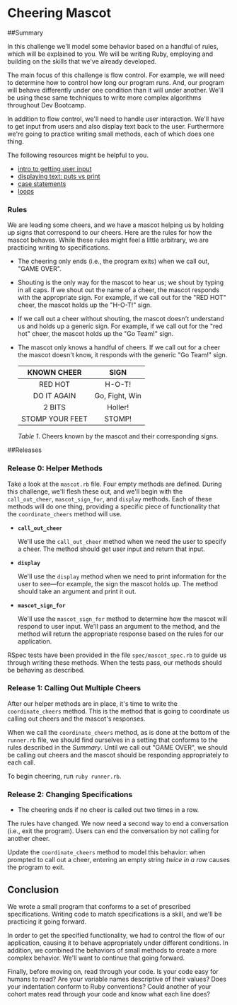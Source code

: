 # Cheering Mascot

##Summary

In this challenge we'll model some behavior based on a handful of rules, which will be explained to you.  We will be writing Ruby, employing and building on the skills that we've already developed.

The main focus of this challenge is flow control.  For example, we will need to determine how to control how long our program runs.  And, our program will behave differently under one condition than it will under another.  We'll be using these same techniques to write more complex algorithms throughout Dev Bootcamp.

In addition to flow control, we'll need to handle user interaction.  We'll have to get input from users and also display text back to the user.  Furthermore we're going to practice writing small methods, each of which does one thing.

The following resources might be helpful to you.

- [intro to getting user input](http://ruby-doc.org/docs/Tutorial/part_02/user_input.html)
- [displaying text: puts vs print](http://www.codecademy.com/glossary/ruby/puts-vs-print)
- [case statements](http://www.skorks.com/2009/08/how-a-ruby-case-statement-works-and-what-you-can-do-with-it/)
- [loops](http://www.tutorialspoint.com/ruby/ruby_loops.htm)


### Rules
We are leading some cheers, and we have a mascot helping us by holding up signs that correspond to our cheers.  Here are the rules for how the mascot behaves.  While these rules might feel a little arbitrary, we are practicing writing to specifications.

-  The cheering only ends (i.e., the program exits) when we call out, "GAME OVER".

- Shouting is the only way for the mascot to hear us; we shout by typing in all caps.  If we shout out the name of a cheer, the mascot responds with the appropriate sign.  For example, if we call out for the "RED HOT" cheer, the mascot holds up the "H-O-T!" sign.

- If we call out a cheer without shouting, the mascot doesn't understand us and holds up a generic sign.  For example, if we call out for the "red hot" cheer, the mascot holds up the "Go Team!" sign.

- The mascot only knows a handful of cheers.  If we call out for a cheer the mascot doesn't know, it responds with the generic "Go Team!" sign.

  | KNOWN CHEER     | SIGN           |
  | :-------------: | :------------: |
  | RED HOT         | H-O-T!         |
  | DO IT AGAIN     | Go, Fight, Win |
  | 2 BITS          | Holler!        |
  | STOMP YOUR FEET | STOMP!         |

  *Table 1*.  Cheers known by the mascot and their corresponding signs.

##Releases

### Release 0: Helper Methods

Take a look at the `mascot.rb` file.  Four empty methods are defined.  During this challenge, we'll flesh these out, and we'll begin with the `call_out_cheer`, `mascot_sign_for`, and `display` methods.  Each of these methods will do one thing, providing a specific piece of functionality that the `coordinate_cheers` method will use.

- **`call_out_cheer`**

  We'll use the `call_out_cheer` method when we need the user to specify a cheer.  The method should get user input and return that input.

- **`display`**

  We'll use the `display` method when we need to print information for the user to see—for example, the sign the mascot holds up.  The method should take an argument and print it out.

- **`mascot_sign_for`**

  We'll use the `mascot_sign_for` method to determine how the mascot will respond to user input.  We'll pass an argument to the method, and the method will return the appropriate response based on the rules for our application.

RSpec tests have been provided in the file `spec/mascot_spec.rb` to guide us through writing these methods.  When the tests pass, our methods should be behaving as described.


### Release 1: Calling Out Multiple Cheers

After our helper methods are in place, it's time to write the `coordinate_cheers` method.  This is the method that is going to coordinate us calling out cheers and the mascot's responses.

When we call the `coordinate_cheers` method, as is done at the bottom of the `runner.rb` file, we should find ourselves in a setting that conforms to the rules described in the *Summary*.  Until we call out "GAME OVER", we should be calling out cheers and the mascot should be responding appropriately to each call.

To begin cheering, run `ruby runner.rb`.


### Release 2: Changing Specifications

- The cheering ends if no cheer is called out two times in a row.

The rules have changed.  We now need a second way to end a conversation (i.e., exit the program).  Users can end the conversation by not calling for another cheer.

Update the `coordinate_cheers` method to model this behavior: when prompted to call out a cheer, entering an empty string *twice in a row* causes the program to exit.


## Conclusion

We wrote a small program that conforms to a set of prescribed specifications.  Writing code to match specifications is a skill, and we'll be practicing it going forward.

In order to get the specified functionality, we had to control the flow of our application, causing it to behave appropriately under different conditions.  In addition, we combined the behaviors of small methods to create a more complex behavior.  We'll want to continue that going forward.

Finally, before moving on, read through your code.  Is your code easy for humans to read?  Are your variable names descriptive of their values?  Does your indentation conform to Ruby conventions?  Could another of your cohort mates read through your code and know what each line does?

